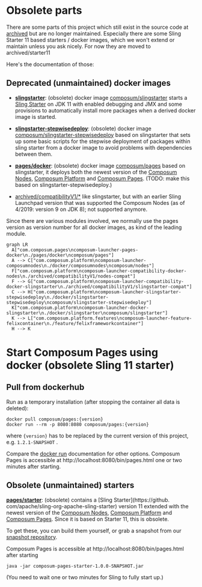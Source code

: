 # Obsolete parts

There are some parts of this project which still exist in the source code at [archived](archived/README.md) but are 
no longer maintained. Especially there are some Sling Starter 11 based starters / docker images, which we won't 
extend or maintain unless you ask nicely. For now they are moved to archived/starter11

Here's the documentation of those:

## Deprecated (unmaintained) docker images

- [**slingstarter**](docker/slingstarter/): (obsolete) docker image
  [composum/slingstarter](https://cloud.docker.com/u/composum/repository/docker/composum/slingstarter)
  starts a [Sling Starter](https://github.com/apache/sling-org-apache-sling-starter) on JDK 11 with enabled debugging
  and JMX and some provisions to automatically install more packages when a derived docker
  image is started.

- [**slingstarter-stepwisedeploy**](docker/slingstarter-stepwisedeploy/): (obsolete) docker image
  [composum/slingstarter-stepwisedeploy](https://cloud.docker.com/u/composum/repository/docker/composum/slingstarter-stepwisedeploy)
  based on slingstarter that sets up some basic scripts for the stepwise deployment of packages within sling starter
  from a docker image to avoid problems with dependencies between them.

- [**pages/docker**](pages/docker/): (obsolete) docker image
  [composum/pages](https://cloud.docker.com/u/composum/repository/docker/composum/pages) based on slingstarter, it
  deploys both the newest version of
  the [Composum Nodes](https://github.com/ist-dresden/composum), [Composum Platform](https://github.com/ist-dresden/composum-platform)
  and [Composum Pages](https://github.com/ist-dresden/composum-pages). (TODO: make this based on
  slingstarter-stepwisedeploy.)

- [archived/compatibilityV1/*](archived/compatibilityV1/) like slingstarter, but with an earlier Sling Launchpad version
  that was supported the Composum Nodes (as of 4/2019: version 9 on JDK 8); not supported anymore.

Since there are various modules involved, we normally use the pages version as version number for all docker images, as
kind of the leading module.

```mermaid
graph LR
  A["com.composum.pages\ncomposum-launcher-pages-docker\n./pages/docker\ncomposum/pages"]
  A --> C["com.composum.platform\ncomposum-launcher-composumnodes\n./docker/composumnodes\ncomposum/nodes"]
  F["com.composum.platform\ncomposum-launcher-compatibility-docker-nodes\n./archived/compatibilityV1/nodes-compat"]
  F --> G["com.composum.platform\ncomposum-launcher-compatibility-docker-slingstarter\n./archived/compatibilityV1/slingstarter-compat"]
  C --> H["com.composum.platform\ncomposum-launcher-slingstarter-stepwisedeploy\n./docker/slingstarter-stepwisedeploy\ncomposum/slingstarter-stepwisedeploy"]
  K["com.composum.platform\ncomposum-launcher-docker-slingstarter\n./docker/slingstarter\ncomposum/slingstarter"]
  K --> L["com.composum.platform.features\ncomposum-launcher-feature-felixcontainer\n./feature/felixframeworkcontainer"]
  H --> K
```

# Start Composum Pages using docker (obsolete Sling 11 starter)

## Pull from dockerhub

Run as a temporary installation (after stopping the container all data is deleted):

    docker pull composum/pages:{version}
    docker run --rm -p 8080:8080 composum/pages:{version}

where `{version}` has to be replaced by the current version of this project, e.g. `1.2.1-SNAPSHOT` .

Compare the [docker run](https://docs.docker.com/engine/reference/run/) documentation for other options.
Composum Pages is accessible at http://localhost:8080/bin/pages.html one or two minutes after starting.

## Obsolete (unmaintained) starters

[**pages/starter**](pages/starter): (obsolete) contains a [Sling Starter](https://github.
com/apache/sling-org-apache-sling-starter)
version 11 extended with the newest version of
the [Composum Nodes](https://github.com/ist-dresden/composum), [Composum Platform](https://github.com/ist-dresden/composum-platform)
and [Composum Pages](https://github.com/ist-dresden/composum-pages). Since it is based on Starter 11, this is obsolete.

To get these, you can build them yourself, or grab a snapshot from
our [snapshot repository](https://build.ist-software.com/nexus/#browse/browse:maven-snapshots:com%2Fcomposum%2Fpages%2Fcomposum-launcher-pages-starter).

Composum Pages is accessible at http://localhost:8080/bin/pages.html after starting

    java -jar composum-pages-starter-1.0.0-SNAPSHOT.jar

(You need to wait one or two minutes for Sling to fully start up.)
